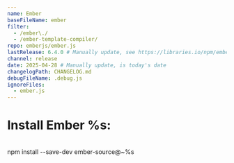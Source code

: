 ```yaml
---
name: Ember
baseFileName: ember
filter:
  - /ember\./
  - /ember-template-compiler/
repo: emberjs/ember.js
lastRelease: 6.4.0 # Manually update, see https://libraries.io/npm/ember-source throughout
channel: release
date: 2025-04-28 # Manually update, is today's date
changelogPath: CHANGELOG.md
debugFileName: .debug.js
ignoreFiles:
  - ember.js
---
```


# Install Ember %s:

<br>
npm install --save-dev ember-source@~%s
